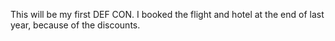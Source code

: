 This will be my first DEF CON. I booked the flight and hotel at the end of last year, because of the discounts.
